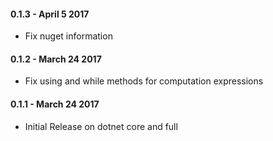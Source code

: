 #### 0.1.3 - April 5 2017
* Fix nuget information

#### 0.1.2 - March 24 2017
* Fix using and while methods for computation expressions

#### 0.1.1 - March 24 2017
* Initial Release on dotnet core and full
